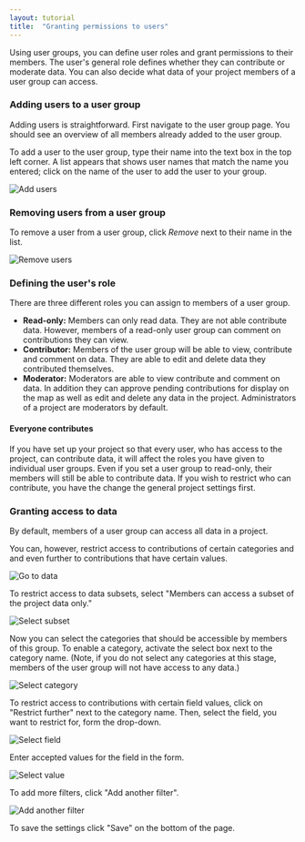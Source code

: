 ```yaml
---
layout: tutorial
title:  "Granting permissions to users"
---
```


Using user groups, you can define user roles and grant permissions to their members. The user's general role defines whether they can contribute or moderate data. You can also decide what data of your project members of a user group can access.

### Adding users to a user group

Adding users is straightforward. First navigate to the user group page. You should see an overview of all members already added to the user group.

To add a user to the user group, type their name into the text box in the top left corner. A list appears that shows user names that match the name you entered; click on the name of the user to add the user to your group.

![Add users](img/add-remove-users-01.png)

### Removing users from a user group

To remove a user from a user group, click _Remove_ next to their name in the list.

![Remove users](img/add-remove-users-02.png)

### Defining the user's role

There are three different roles you can assign to members of a user group.

- **Read-only:** Members can only read data. They are not able contribute data. However, members of a read-only user group can comment on contributions they can view.
- **Contributor:** Members of the user group will be able to view, contribute and comment on data. They are able to edit and delete data they contributed themselves.
- **Moderator:** Moderators are able to view contribute and comment on data. In addition they can approve pending contributions for display on the map as well as edit and delete any data in the project. Administrators of a project are moderators by default.

#### Everyone contributes

If you have set up your project so that every user, who has access to the project, can contribute data, it will affect the roles you have given to individual user groups. Even if you set a user group to read-only, their members will still be able to contribute data. If you wish to restrict who can contribute, you have the change the general project settings first.

### Granting access to data

By default, members of a user group can access all data in a project.

You can, however, restrict access to contributions of certain categories and and even further to contributions that have certain values.

![Go to data](img/usergroup-data-01.png)

To restrict access to data subsets, select "Members can access a subset of the project data only."

![Select subset](img/usergroup-data-02.png)

Now you can select the categories that should be accessible by members of this group. To enable a category, activate the select box next to the category name. (Note, if you do not select any categories at this stage, members of the user group will not have access to any data.)

![Select category](img/usergroup-data-03.png)

To restrict access to contributions with certain field values, click on "Restrict further" next to the category name. Then, select the field, you want to restrict for, form the drop-down.

![Select field](img/usergroup-data-04.png)

Enter accepted values for the field in the form.

![Select value](img/usergroup-data-05.png)

To add more filters, click "Add another filter".

![Add another filter](img/usergroup-data-06.png)

To save the settings click "Save" on the bottom of the page.
